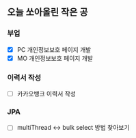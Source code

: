 ## 오늘 쏘아올린 작은 공

### 부업
  - [X] PC 개인정보보호 페이지 개발
  - [X] MO 개인정보보호 페이지 개발
### 이력서 작성
  - [ ] 카카오뱅크 이력서 작성
### JPA
  - [ ] multiThread <-> bulk select 방법 찾아보기
